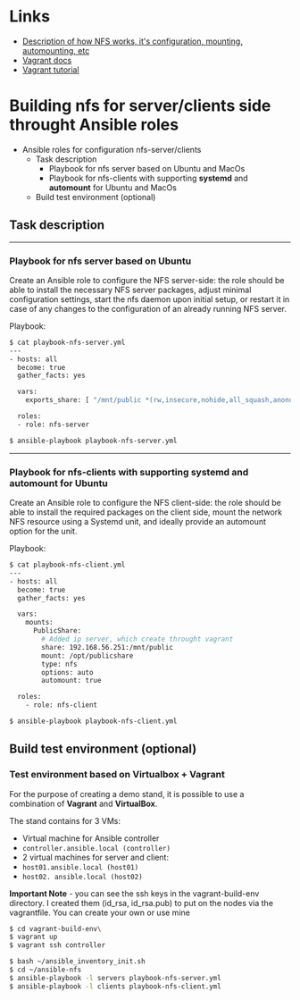 # Links
- [Description of how NFS works, it's configuration, mounting, automounting, etc](https://www.altlinux.org/NFS)
- [Vagrant docs](https://developer.hashicorp.com/vagrant/docs)
- [Vagrant tutorial](https://devopscube.com/vagrant-tutorial-beginners/)
# Building nfs for server/clients side throught Ansible roles

<!-- TOC -->

- Ansible roles for configuration nfs-server/clients
    - Task description
        - Playbook for nfs server based on Ubuntu and MacOs
        - Playbook for nfs-clients with supporting **systemd** and **automount** for Ubuntu and MacOs
    - Build test environment (optional)

## Task description

---
### Playbook for nfs server based on Ubuntu

Create an Ansible role to configure the NFS server-side: the role should be able to install the necessary NFS server packages, adjust minimal configuration settings, start the nfs daemon upon initial setup, or restart it in case of any changes to the configuration of an already running NFS server.

Playbook:
```bash
$ cat playbook-nfs-server.yml
---
- hosts: all
  become: true
  gather_facts: yes

  vars:
    exports_share: [ "/mnt/public *(rw,insecure,nohide,all_squash,anonuid=33,no_subtree_check)" ]

  roles:
  - role: nfs-server

$ ansible-playbook playbook-nfs-server.yml
```
---

### Playbook for nfs-clients with supporting **systemd** and **automount** for Ubuntu

Create an Ansible role to configure the NFS client-side: the role should be able to install the required packages on the client side, mount the network NFS resource using a Systemd unit, and ideally provide an automount option for the unit.

Playbook:
```bash
$ cat playbook-nfs-client.yml
---
- hosts: all
  become: true
  gather_facts: yes

  vars:
    mounts:
      PublicShare:
        # Added ip server, which create throught vagrant
        share: 192.168.56.251:/mnt/public
        mount: /opt/publicshare
        type: nfs
        options: auto
        automount: true

  roles:
    - role: nfs-client

$ ansible-playbook playbook-nfs-client.yml
```
## Build test environment (optional)
### Test environment based on Virtualbox + Vagrant
For the purpose of creating a demo stand, it is possible to use a combination of **Vagrant** and **VirtualBox**.


The stand contains for 3 VMs:
- Virtual machine for Ansible controller
- `controller.ansible.local (controller)`
- 2 virtual machines for server and client:
- `host01.ansible.local (host01)`
- `host02. ansible.local (host02)`

**Important Note** - you can see the ssh keys in the vagrant-build-env directory. I created them (id_rsa, id_rsa.pub) to put on the nodes via the vagrantfile. You can create your own or use mine
```bash
$ cd vagrant-build-env\
$ vagrant up
$ vagrant ssh controller

$ bash ~/ansible_inventory_init.sh
$ cd ~/ansible-nfs
$ ansible-playbook -l servers playbook-nfs-server.yml
$ ansible-playbook -l clients playbook-nfs-client.yml
```